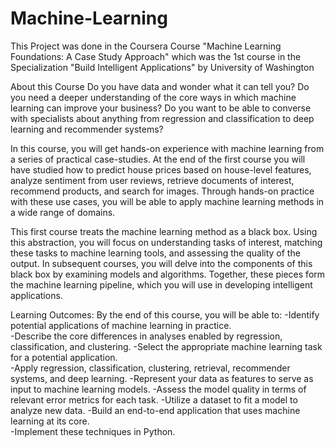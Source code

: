 # Machine-Learning
This Project was done in the Coursera Course "Machine Learning Foundations: A Case Study Approach" which was the 1st course in
the Specialization "Build Intelligent Applications" by University of Washington

About this Course
Do you have data and wonder what it can tell you?  Do you need a deeper understanding of the core ways in which machine 
learning can improve your business?  Do you want to be able to converse with specialists about anything from regression and 
classification to deep learning and recommender systems?

In this course, you will get hands-on experience with machine learning from a series of practical case-studies.  At the end of
the first course you will have studied how to predict house prices based on house-level features, analyze sentiment from user 
reviews, retrieve documents of interest, recommend products, and search for images.  Through hands-on practice with these use 
cases, you will be able to apply machine learning methods in a wide range of domains.

This first course treats the machine learning method as a black box.  Using this abstraction, you will focus on understanding
tasks of interest, matching these tasks to machine learning tools, and assessing the quality of the output. In subsequent
courses, you will delve into the components of this black box by examining models and algorithms.  Together, these pieces form
the machine learning pipeline, which you will use in developing intelligent applications.

Learning Outcomes:  By the end of this course, you will be able to:
   -Identify potential applications of machine learning in practice.  
   -Describe the core differences in analyses enabled by regression, classification, and clustering.
   -Select the appropriate machine learning task for a potential application.  
   -Apply regression, classification, clustering, retrieval, recommender systems, and deep learning.
   -Represent your data as features to serve as input to machine learning models. 
   -Assess the model quality in terms of relevant error metrics for each task.
   -Utilize a dataset to fit a model to analyze new data.
   -Build an end-to-end application that uses machine learning at its core.  
   -Implement these techniques in Python.
